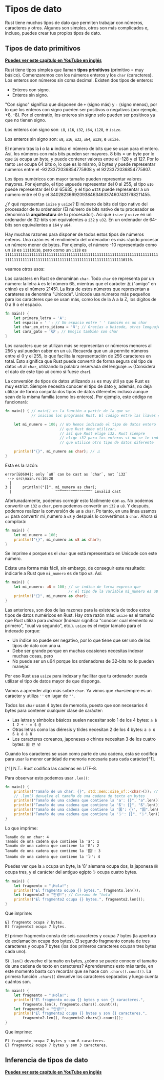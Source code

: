 # Tipos de dato

Rust tiene muchos tipos de dato que permiten trabajar con números, caracteres y otros. Algunos son simples, otros son más complicados e, incluso, puedes crear tus propios tipos de dato.

## Tipos de dato primitivos
**[Puedes ver este capítulo en YouTube en inglés](https://youtu.be/OxTPU5UGMhs)**

Rust tiene tipos simples que llaman **tipos primitivos** (primitivo = muy básico). Comenzaremos con los números enteros y los `char` (caracteres). Los enteros son números sin coma decimal. Existen dos tipos de enteros:

- Enteros con signo.
- Enteros sin signo.

"Con signo" significa que disponen de `+` (signo más) y `-` (signo menos), por lo que los enteros con signo pueden ser positivos o negativos (por ejemplo, +8, -8). Por el contratio, los enteros sin signo solo pueden ser positivos ya que no tienen signo.

Los enteros con signo son: `i8`, `i16`, `i32`, `i64`, `i128`, e `isize`.

Los enteros sin signo son: `u8`, `u16`, `u32`, `u64`, `u128`, e `usize`.

El número tras la **i** o la **u** indica el número de bits que se usan para el entero. Así, los números con más bits pueden ser mayores. 8 bits = un byte por lo que `i8` ocupa un byte, y puede contener valores entre el -128 y el 127. Por lo tanto `i64` ocupa 64 bits o, lo que es lo mismo, 8 bytes y puede representar números entre el -9223372036854775808 y el 9223372036854775807.

Los tipos numéricos con mayor tamaño pueden representar valores mayores. Por ejemplo, el tipo `u8`puede representar del 0 al 255, el tipo `u16` puede representar del 0 al 65635, y el tipo `u128` puede representar a un número entre el 0 y el 340282366920938463463374607431768211455.

¿Y qué representan `isize` y `usize`? El número de bits del tipo nativo del procesador de tu ordenador (El número de bits nativo de tu procesador se denomina la **arquitectura** de tu procesador). Así que `isize` y `usize` en un ordenador de 32-bits son equivalentes a `i32` y `u32`. En un ordenador de 64-bits son equivalentes a `i64` y `u64`.

Hay muchas razones para disponer de todos estos tipos de números enteros. Una razón es el rendimiento del ordenador: es más rápido procesar un número menor de bytes. Por ejemplo, el número -10 representado como un `i8` es `11110110`, pero como un `i128` es `11111111111111111111111111111111111111111111111111111111111111111111111111111111111111111111111111111111111111111111111111110110`. 

veamos otros usos:

Los caracters en Rust se denominan `char`. Todo `char` se representa por un número: la letra `A` es lel número 65, mientras que el carácter `友` ("amigo" en chino) es el número 21451. La lista de estos números que representan a carateres se denomina "Unicode". Unicode usa números más pequeños para los caracteres que se usan más, como los de la A a la Z, los dígitos de 0 a 9 o el espacio.


```rust
fn main() {
    let primera_letra = 'A';
    let espacio = ' '; // Un espacio entre ' ' también es un char
    let char_en_otro_idioma = 'Ꮔ'; // Gracias a Unicode, otros lenguajes, como el Cherokee, también se visualizan bien
    let cara_gato = '😺'; // Emojis también son char
}
```

Los caracters que se utilizan más se representan or números menores al 256 y así pueden caber en un `u8`. Recuerda que un `u8` permite números entre el 0 y el 255, lo que facilita la representación de 256 caracteres en total. Esto significa que Rust puede convertir de forma segura del tipo de datos `u8` al `char`, utilizando la palabra reservada del lenguaje `as` (Considera el dato de este tipo `u8` como si fuese `char`).

La conversión de tipos de datos utilizando `as` es muy útil ya que Rust es muy estrict. Siempre necesita conocer el tipo de dato y, además, no deja utilizar de forma conjunta dos tipos de datos diferentes incluso aunque sean de la misma familia (como los enteros). Por ejemplo, este código no funcionará:

```rust
fn main() { // main() es la función a partir de la que se 
            // inician los programas Rust. El código entre las llaves {}

    let mi_numero = 100; // No hemos indicado el tipo de datos entero
                         // que Rust debe utilizar,
                         // así que Rust elige i32. Rust siempre
                         // elige i32 para los enteros si no se le indica
                         // que utilice otro tipo de datos diferente

    println!("{}", mi_numero as char); // ⚠️
}
```

Esta es la razón:


```text
error[E0604]: only `u8` can be cast as `char`, not `i32`
 --> src\main.rs:10:20
  |
3 |     println!("{}", mi_numero as char);
  |                    ^^^^^^^^^^^^^^^^^ invalid cast
```

Afortunadamente, podemos corregir esto fácilmente con `as`. No podemos convertir un `i32` a `char`, pero podemos convertir un `i32` a `u8`. Y después, podemos realizar la conversión de `u8` a `char`. Po tanto, en una línea usamos `as` para convertir mi_numero a `u8` y después lo convertimos a `char`. Ahora sí compilará:

```rust
fn main() { 
    let mi_numero = 100; 
    println!("{}", mi_numero as u8 as char);
}
```

Se imprime `d` porque es el `char` que está representado en Unicode con este número.

Existe una forma más fácil, sin embargo, de conseguir este resultado: indicarle a Rust que `mi_numero` es de tipo `u8`. Así:


```rust
fn main() { 
    let mi_numero: u8 = 100; // se indica de forma expresa que
                             // el tipo de la variable mi_numero es u8
    println!("{}", mi_numero as char);
}
```

Las anteriores, son dos de las razones para la existencia de todos estos tipos de datos numéricos en Rust. Hay otra razón más: `usize` es el tamaño que Rust utiliza para *indexar* (Indexar significa "conocer cual elemento va primero", "cual va segundo", etc.). `usize` es el mejor tamaño para el indexado porque:

- Un índice no puede ser negativo, por lo que tiene que ser uno de los tipos de dato con una **u**.
- Debe ser grande porque en muchas ocasiones necesitas indexar muchas cosas, pero
- No puede ser un u64 porque los ordenadores de 32-bits no lo pueden manejar.

Por eso Rust usa `usize` para indexar y facilitar que tu ordenador pueda utilizar el tipo de datos mayor de que disponga.

Vamos a aprender algo más sobre `char`. Ya vimos que `char`siempre es un carácter y utiliza `''` en lugar de `""`.

Todos los `char` usan 4 bytes de memoria, puesto que son necesarios 4 bytes para contener cualquier clase de carácter:

- Las letras y símbolos básicos suelen necesitar solo 1 de los 4 bytes: `a b 1 2 + - = $ @`
- Otras letras como las diéresis y tildes necesitan 2 de los 4 bytes: `ä ö ü ß è é à ñ`
- Los caracteres coreanos, japoneses o chinos necesitan 3 de los cuatro bytes: `国 안 녕`

Cuando los caracteres se usan como parte de una cadena, esta se codifica para usar la menor cantidad de memoria necesaria para cada carácter[^1].

[^1] N.T.: Rust codifica las cadenas en UTF-8.

Para observar esto podemos usar `.len()`:

```rust
fn main() {
    println!("Tamaño de un char: {}", std::mem::size_of::<char>()); // 4 bytes
    // .len() devuelve el tamaño de una cadena de texto en bytes
    println!("Tamaño de una cadena que contiene la 'a': {}", "a".len());
    println!("Tamaño de una cadena que contiene la 'ß': {}", "ß".len());
    println!("Tamaño de una cadena que contiene la '国': {}", "国".len());
    println!("Tamaño de una cadena que contiene la '𓅱': {}", "𓅱".len());
}
```

Lo que imprime:

```text
Tamaño de un char: 4
Tamaño de una cadena que contiene la 'a': 1
Tamaño de una cadena que contiene la 'ß': 2
Tamaño de una cadena que contiene la '国': 3
Tamaño de una cadena que contiene la '𓅱': 4
```

Puedes ver que la `a` ocupa un byte, la 'ß' alemana ocupa dos, la japonesa `国` ocupa tres, y el carácter del antiguo egipto `𓅱` ocupa cuatro bytes.

```rust
fn main() {
    let fragmento = "¡Hola!";
    println!("El fragmento ocupa {} bytes.", fragmento.len());
    let fragmento2 = "안녕!"; // Coreano de "hola"
    println!("El fragmento2 ocupa {} bytes.", fragmento2.len());
}
```

Que imprime:

```text
El fragmento ocupa 7 bytes.
El fragmento2 ocupa 7 bytes.
```

El primer fragmento consta de seis caracteres y ocupa 7 bytes (la apertura de exclamación ocupa dos bytes). El segundo fragmento consta de tres caracteres y ocupa 7 bytes (los dos primeros caracteres ocupan tres bytes cada uno).

Si `.len()` devuelve el tamaño en bytes, ¿cómo se puede conocer el tamaño de una cadena de texto en caracteres? Aprenderemos esto más tarde, en este momento basta con recordar que se hace con `.chars().count()`. La primera función `.chars()` devuelve los caracteres separados y luego cuenta cuántos son.


```rust
fn main() {
    let fragmento = "¡Hola!";
    println!("El fragmento ocupa {} bytes y son {} caracteres.",
        fragmento.len(), fragmento.chars().count());
    let fragmento2 = "안녕!";
    println!("El fragmento2 ocupa {} bytes y son {} caracteres.",
        fragmento2.len(), fragmento2.chars().count());
}
```

Que imprime:

```text
El fragmento ocupa 7 bytes y son 6 caracteres.
El fragmento2 ocupa 7 bytes y son 3 caracteres.
```

## Inferencia de tipos de dato
**[Puedes ver este capítulo en YouTube en inglés](https://youtu.be/q1D2vpy3kEI)**
